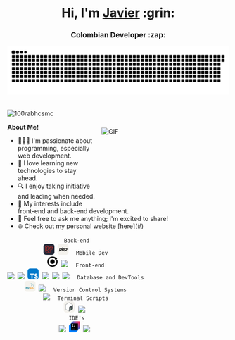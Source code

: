 <div align="center">
  <h1>Hi, I'm <a href="https://100rabhcsmc.github.io/Me.io/" target="_blank">Javier</a> :grin:</h1>
  <h3>Colombian Developer :zap:</h3>

  <img src="https://github.com/TekyaygilFethi/TekyaygilFethi/blob/output/github-contribution-grid-snake.svg" alt="snake gif" style="max-width: 100%; height: auto;" />
  
</div>
<br/>
  <p><img src="https://komarev.com/ghpvc/?username=100rabhcsmc&label=Profile%20views&color=0e75b6&style=flat" alt="100rabhcsmc" /></p>

<div align="left">
  <a target="_blank">
    <img align="right" height="170" width="280" alt="GIF" src="https://media.giphy.com/media/SWoSkN6DxTszqIKEqv/giphy.gif" style="max-width: 100%; height: auto; margin: 10px;" />
  </a>

  <strong>About Me!</strong>
  <ul>
    <li>👨🏽‍💻 I'm passionate about programming, especially web development.</li>
    <li>🌱 I love learning new technologies to stay ahead.</li>
    <li>🔍 I enjoy taking initiative and leading when needed.</li>
    <li>🤔 My interests include front-end and back-end development.</li>
    <li>💬 Feel free to ask me anything; I'm excited to share!</li>
    <li>🌐 Check out my personal website [here](#)</li>
  </ul>
</div>

<div align="center" style="display: inline-block; align: center">
  <kbd style="margin: 5px; font-size: 12px;">
    <kbd>Back-end</kbd>
    <br>
    <img width="25" src="https://raw.githubusercontent.com/tandpfun/skill-icons/refs/heads/main/icons/Laravel-Dark.svg" />
    <img width="25" src="https://raw.githubusercontent.com/tandpfun/skill-icons/refs/heads/main/icons/PHP-Light.svg" />
  </kbd>
  <kbd style="margin: 5px; font-size: 12px;">
    <kbd>Mobile Dev</kbd>
    <br>
    <img width="25" src="https://raw.githubusercontent.com/ionic-team/ionicons/refs/heads/main/src/svg/logo-ionic.svg" />
    <img width="25" src="https://cdn.jsdelivr.net/gh/devicons/devicon/icons/flutter/flutter-plain.svg" />
  </kbd>
  <kbd style="margin: 5px; font-size: 12px;">
    <kbd>Front-end</kbd>
    <br>
    <img width="25" src="https://cdn.jsdelivr.net/gh/devicons/devicon/icons/html5/html5-original.svg" />
    <img width="25" src="https://cdn.jsdelivr.net/gh/devicons/devicon/icons/css3/css3-plain.svg" />
    <img width="25" src="https://raw.githubusercontent.com/tandpfun/skill-icons/refs/heads/main/icons/TypeScript.svg" />
    <img width="25" src="https://cdn.jsdelivr.net/gh/devicons/devicon/icons/bootstrap/bootstrap-plain.svg" />
    <img width="25" src="https://cdn.jsdelivr.net/gh/devicons/devicon/icons/angularjs/angularjs-plain.svg" />
    <img width="25" src="https://cdn.jsdelivr.net/gh/devicons/devicon/icons/javascript/javascript-original.svg" />
  </kbd>
  <kbd style="margin: 5px; font-size: 12px;">
    <kbd>Database and DevTools</kbd>
    <br>
    <img width="25" src="https://raw.githubusercontent.com/tandpfun/skill-icons/refs/heads/main/icons/MySQL-Light.svg" />
    <img width="25" src="https://raw.githubusercontent.com/tandpfun/skill-icons/refs/heads/main/icons/Npm-Light.svg" />
  </kbd>
  <kbd style="margin: 5px; font-size: 12px;">
    <kbd>Version Control Systems</kbd>
    <br>
    <img width="25" src="https://cdn.jsdelivr.net/gh/devicons/devicon/icons/git/git-plain.svg" />
  </kbd>
  <kbd style="margin: 5px; font-size: 12px;">
    <kbd>Terminal Scripts</kbd>
    <br>
    <img width="25" src="https://raw.githubusercontent.com/tandpfun/skill-icons/refs/heads/main/icons/Bash-Light.svg" />
    <img width="25" src="https://raw.githubusercontent.com/microsoft/terminal/refs/heads/main/res/terminal.ico" />
  </kbd>
  <br/>
  <kbd style="margin: 5px; font-size: 12px;">
    <kbd>IDE's</kbd>
    <br>
    <img width="25" src="https://cdn.jsdelivr.net/gh/devicons/devicon/icons/vscode/vscode-original.svg" />
    <img width="25" src="https://raw.githubusercontent.com/JetBrains/logos/refs/heads/master/web/intellij-idea-ce/intellij-idea-ce.svg" />
    <img width="25" src="https://cdn.jsdelivr.net/gh/devicons/devicon/icons/visualstudio/visualstudio-plain.svg" />
  </kbd>
</div>
